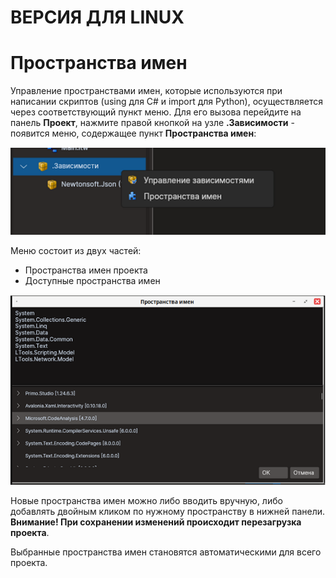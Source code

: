 # ВЕРСИЯ ДЛЯ LINUX

# Пространства имен

Управление пространствами имен, которые используются при написании скриптов (using для C# и import для Python), осуществляется через соответствующий пункт меню. 
Для его вызова перейдите на панель **Проект**, нажмите правой кнопкой на узле **.Зависимости** - появится меню, содержащее пункт **Пространства имен**:

![](<../resources/projects/namespaces/Namespaces-MenuItem.png>)

Меню состоит из двух частей:

* Пространства имен проекта
* Доступные пространства имен

![](<../resources/projects/namespaces/Namespaces-Palette.png>)

Новые пространства имен можно либо вводить вручную, либо добавлять двойным кликом по нужному пространству в нижней панели.   
**Внимание! При сохранении изменений происходит перезагрузка проекта**.

Выбранные пространства имен становятся автоматическими для всего проекта.